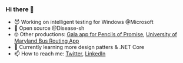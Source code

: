 ### Hi there 👋

- 😈 Working on intelligent testing for Windows @Microsoft
- 🐍 Open source @Disease-sh
- 🤓 Other productions: [Gala app for Pencils of Promise](live.pencilsofpromise.org/), [University of Maryland Bus Routing App](https://apps.apple.com/us/app/goumd/id1414933374)
- 🌱 Currently learning more design patters & .NET Core
- 📫 How to reach me: [Twitter](https://twitter.com/EthanWint33), [LinkedIn](https://www.linkedin.com/in/ethanbwinters/)

